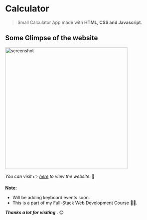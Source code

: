# Calculator

> Small Calculator App made with **HTML, CSS and Javascript**.
> 
## Some Glimpse of the website
<img width="392" alt="screenshot" src="https://user-images.githubusercontent.com/60315832/132381808-8a9dfc7f-72e7-43a2-b1d7-bc44ad9e1aac.png">


_You can visit  👉  [here](https://indrakant-dana.github.io/Calculator/)  to view the website._  💛

**Note:**
* Will be adding keyboard events soon.
* This is a part of my Full-Stack Web Development Course 🧑‍🎓.

_**Thanks a lot for visiting**_ . 😊

